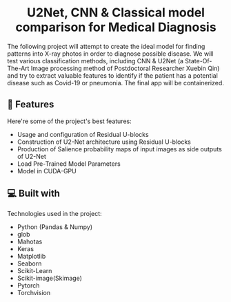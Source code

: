 <h1 align="center" id="title">U2Net, CNN & Classical model comparison for Medical Diagnosis</h1>

<p id="description">The following project will attempt to create the ideal model for finding patterns into X-ray photos in order to diagnose possible disease. We will test various classification methods, including CNN & U2Net (a State-Of-The-Art Image processing method of Postdoctoral Researcher Xuebin Qin) and try to extract valuable features to identify if the patient has a potential disease such as Covid-19 or pneumonia. The final app will be containerized.
</p>

  
  
<h2>🧐 Features</h2>

Here're some of the project's best features:
 
*   Usage and configuration of Residual U-blocks
*   Construction of U2-Net architecture using Residual U-blocks
*   Production of Salience probability maps of input images as side outputs of U2-Net
*   Load Pre-Trained Model Parameters
*   Model in CUDA-GPU

  
  
<h2>💻 Built with</h2>

Technologies used in the project:

*   Python (Pandas & Numpy)
*   glob
*   Mahotas
*   Keras
*   Matplotlib
*   Seaborn
*   Scikit-Learn
*   Scikit-image(Skimage)
*   Pytorch
*   Torchvision
